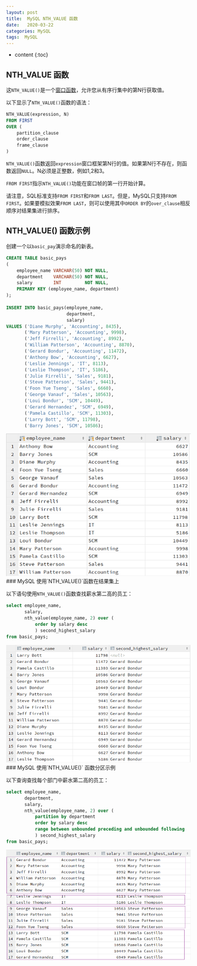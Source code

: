 ```yaml
---
layout: post
title:  MySQL NTH_VALUE 函数
date:   2020-03-22
categories: MySQL
tags:  MySQL
---
```

* content
{:toc}








## NTH_VALUE 函数

这`NTH_VALUE()`是一个[窗口函数](https://www.begtut.com/mysql/mysql-window-functions.html)，允许您从有序行集中的第N行获取值。

以下显示了`NTH_VALUE()`函数的语法：

```sql
NTH_VALUE(expression, N)
FROM FIRST
OVER (
    partition_clause
    order_clause
    frame_clause
) 
```

`NTH_VALUE()`函数返回`expression`窗口框架第N行的值。如果第N行不存在，则函数返回`NULL`。N必须是正整数，例如1,2和3。

`FROM FIRST`指示`NTH_VALUE()`功能在窗口帧的第一行开始计算。

请注意，SQL标准支持`FROM FIRST`和`FROM LAST`。但是，MySQL只支持`FROM FIRST`。如果要模拟效果`FROM LAST`，则可以使用其中`ORDER BY`的`over_clause`相反顺序对结果集进行排序。

## NTH_VALUE() 函数示例

创建一个以`basic_pay`演示命名的新表。

```sql
CREATE TABLE basic_pays
(
    employee_name VARCHAR(50) NOT NULL,
    department    VARCHAR(50) NOT NULL,
    salary        INT         NOT NULL,
    PRIMARY KEY (employee_name, department)
);

INSERT INTO basic_pays(employee_name,
                       department,
                       salary)
VALUES ('Diane Murphy', 'Accounting', 8435),
       ('Mary Patterson', 'Accounting', 9998),
       ('Jeff Firrelli', 'Accounting', 8992),
       ('William Patterson', 'Accounting', 8870),
       ('Gerard Bondur', 'Accounting', 11472),
       ('Anthony Bow', 'Accounting', 6627),
       ('Leslie Jennings', 'IT', 8113),
       ('Leslie Thompson', 'IT', 5186),
       ('Julie Firrelli', 'Sales', 9181),
       ('Steve Patterson', 'Sales', 9441),
       ('Foon Yue Tseng', 'Sales', 6660),
       ('George Vanauf', 'Sales', 10563),
       ('Loui Bondur', 'SCM', 10449),
       ('Gerard Hernandez', 'SCM', 6949),
       ('Pamela Castillo', 'SCM', 11303),
       ('Larry Bott', 'SCM', 11798),
       ('Barry Jones', 'SCM', 10586);
```

<center><img src="https://raw.githubusercontent.com/HG1227/image/master/img_tuchuang/20200604150401.png"/></center>
### MySQL  使用`NTH_VALUE()`函数在结果集上

以下语句使用`NTH_VALUE()`函数查找薪水第二高的员工：

```sql
select employee_name,
       salary,
       nth_value(employee_name, 2) over (
           order by salary desc
           ) second_highest_salary
from basic_pays;
```

<center><img src="https://raw.githubusercontent.com/HG1227/image/master/img_tuchuang/20200604151229.png"/></center>
### MySQL 使用`NTH_VALUE()` 函数分区示例

以下查询查找每个部门中薪水第二高的员工：

```sql
select employee_name,
       department,
       salary,
       nth_value(employee_name, 2) over (
           partition by department
           order by salary desc
           range between unbounded preceding and unbounded following
           ) second_highest_salary
from basic_pays;
```

<center><img src="https://raw.githubusercontent.com/HG1227/image/master/img_tuchuang/20200604152127.png"/></center>
